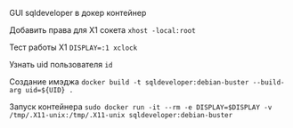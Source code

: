 GUI sqldeveloper в докер контейнер

Добавить права для X1 сокета
``xhost -local:root``

Тест работы X1
`DISPLAY=:1 xclock`

Узнать uid пользователя
``id``

Создание имэджа
``docker build -t sqldeveloper:debian-buster --build-arg uid=${UID} .``

Запуск контейнера
``sudo docker run -it --rm -e DISPLAY=$DISPLAY -v /tmp/.X11-unix:/tmp/.X11-unix sqldeveloper:debian-buster``

